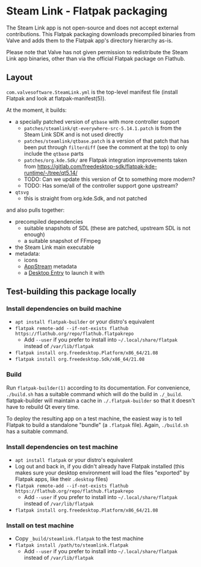 Steam Link - Flatpak packaging
==============================

The Steam Link app is not open-source and does not accept external
contributions. This Flatpak packaging downloads precompiled binaries
from Valve and adds them to the Flatpak app's directory hierarchy as-is.

Please note that Valve has not given permission to redistribute the
Steam Link app binaries, other than via the official Flatpak package
on Flathub.

Layout
------

`com.valvesoftware.SteamLink.yml` is the top-level manifest file
(install Flatpak and look at flatpak-manifest(5)).

At the moment, it builds:

* a specially patched version of `qtbase` with more controller support
    * `patches/steamlink/qt-everywhere-src-5.14.1.patch` is from the
        Steam Link SDK and is not used directly
    * `patches/steamlink/qtbase.patch` is a version of that patch that
        has been put through `filterdiff` (see the comment at the top)
        to only include the `qtbase` parts
    * `patches/org.kde.Sdk/` are Flatpak integration improvements taken from
        https://gitlab.com/freedesktop-sdk/flatpak-kde-runtime/-/tree/qt5.14/
    * TODO: Can we update this version of Qt to something more modern?
    * TODO: Has some/all of the controller support gone upstream?
* `qtsvg`
    * this is straight from org.kde.Sdk, and not patched

and also pulls together:

* precompiled dependencies
    * suitable snapshots of SDL (these are patched, upstream SDL is not enough)
    * a suitable snapshot of FFmpeg
* the Steam Link main executable
* metadata:
    * icons
    * [AppStream](https://www.freedesktop.org/software/appstream/docs/) metadata
    * a [Desktop Entry](https://specifications.freedesktop.org/desktop-entry-spec/latest/)
        to launch it with

Test-building this package locally
----------------------------------

### Install dependencies on build machine

* `apt install flatpak-builder` or your distro's equivalent
* `flatpak remote-add --if-not-exists flathub https://flathub.org/repo/flathub.flatpakrepo`
    * Add `--user` if you prefer to install into
        `~/.local/share/flatpak` instead of `/var/lib/flatpak`
* `flatpak install org.freedesktop.Platform/x86_64/21.08`
* `flatpak install org.freedesktop.Sdk/x86_64/21.08`

### Build

Run `flatpak-builder(1)` according to its documentation. For convenience,
`./build.sh` has a suitable command which will do the build in `./_build`.
flatpak-builder will maintain a cache in `./.flatpak-builder` so that it
doesn't have to rebuild Qt every time.

To deploy the resulting app on a test machine, the easiest way is to
tell Flatpak to build a standalone "bundle" (a `.flatpak` file).
Again, `./build.sh` has a suitable command.

### Install dependencies on test machine

* `apt install flatpak` or your distro's equivalent
* Log out and back in, if you didn't already have Flatpak installed
    (this makes sure your desktop environment will load the files
    "exported" by Flatpak apps, like their `.desktop` files)
* `flatpak remote-add --if-not-exists flathub https://flathub.org/repo/flathub.flatpakrepo`
    * Add `--user` if you prefer to install into
        `~/.local/share/flatpak` instead of `/var/lib/flatpak`
* `flatpak install org.freedesktop.Platform/x86_64/21.08`

### Install on test machine

* Copy `_build/steamlink.flatpak` to the test machine
* `flatpak install /path/to/steamlink.flatpak`
    * Add `--user` if you prefer to install into
        `~/.local/share/flatpak` instead of `/var/lib/flatpak`
